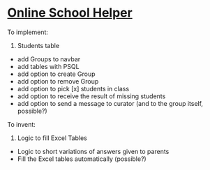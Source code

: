 # [Online School Helper](https://telegram-converter.onrender.com)

To implement:

1. Students table
- add Groups to navbar
- add tables with PSQL
- add option to create Group
- add option to remove Group
- add option to pick [x] students in class
- add option to receive the result of missing students
- add option to send a message to curator (and to the group itself, possible?)

To invent:
1. Logic to fill Excel Tables
- Logic to short variations of answers given to parents
- Fill the Excel tables automatically (possible?)